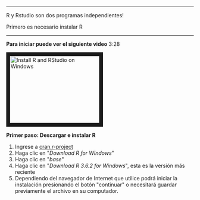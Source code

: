 ***
R y Rstudio son dos programas independientes!

Primero es necesario instalar R
***


**Para iniciar puede ver el siguiente video** 3:28

<a href="http://www.youtube.com/watch?feature=player_embedded&v=GAGUDL-4aVw" target="_blank">
 <img src="http://img.youtube.com/vi/GAGUDL-4aVw/0.jpg" alt="Install R and RStudio on Windows" width="240" height="180" border="10" />
</a>


**Primer paso: Descargar e instalar R**
 
 1. Ingrese a <a href="https://cran.r-project.org/" target="_blank">cran.r-project</a>
 2. Haga clic en "*Download R for Windows*"
 3. Haga clic en "*base*"
 4. Haga clic en "*Download R 3.6.2 for Windows*", esta es la versión más reciente
 5. Dependiendo del navegador de Internet que utilice podrá iniciar la instalación presionando el botón "continuar" o necesitará guardar previamente el archivo en su computador. 
